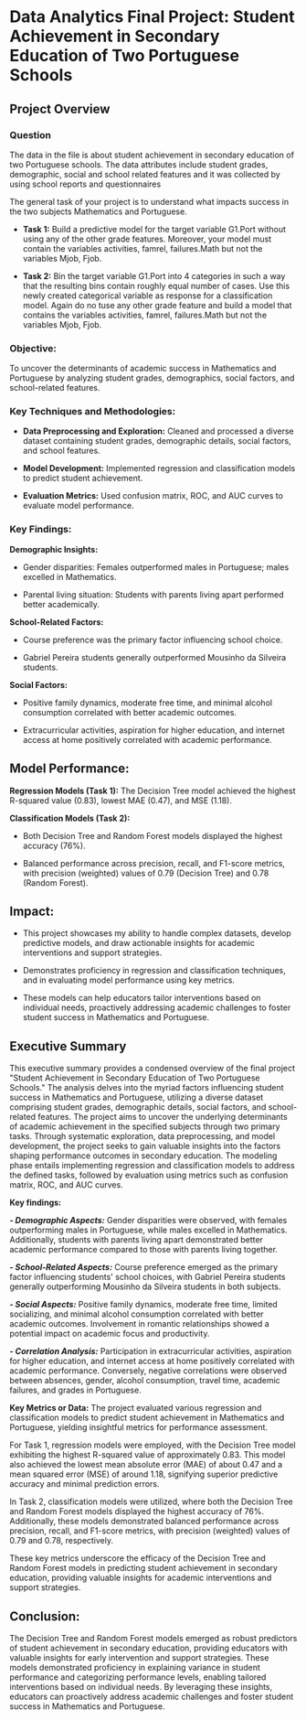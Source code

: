 # Data Analytics Final Project: Student Achievement in Secondary Education of Two Portuguese Schools 
## Project Overview
### Question
The data in the file is about student achievement in secondary education of two Portuguese schools. The data attributes include student grades, demographic, social and school related features and it was collected by using school reports and questionnaires

The general task of your project is to understand what impacts success in the two subjects Mathematics and Portuguese.

- **Task 1:** Build a predictive model for the target variable G1.Port without using any of the other grade features. Moreover, your model must contain the variables activities, famrel, failures.Math but not the variables Mjob, Fjob.

- **Task 2:** Bin the target variable G1.Port into 4 categories in such a way that the resulting bins contain roughly equal number of cases. Use this newly created categorical variable as response for a classification model. Again do no tuse any other grade feature and build a model that contains the variables activities, famrel, failures.Math but not the variables Mjob, Fjob.

### Objective: 
To uncover the determinants of academic success in Mathematics and Portuguese by analyzing student grades, demographics, social factors, and school-related features.

### Key Techniques and Methodologies:
- **Data Preprocessing and Exploration:** Cleaned and processed a diverse dataset containing student grades, demographic details, social factors, and school features.

- **Model Development:** Implemented regression and classification models to predict student achievement.

- **Evaluation Metrics:** Used confusion matrix, ROC, and AUC curves to evaluate model performance.

### Key Findings:
**Demographic Insights:**

- Gender disparities: Females outperformed males in Portuguese; males excelled in Mathematics.

- Parental living situation: Students with parents living apart performed better academically.

**School-Related Factors:** 

- Course preference was the primary factor influencing school choice.

- Gabriel Pereira students generally outperformed Mousinho da Silveira students.

**Social Factors:**

- Positive family dynamics, moderate free time, and minimal alcohol consumption correlated with better academic outcomes.

- Extracurricular activities, aspiration for higher education, and internet access at home positively correlated with academic performance.

## Model Performance:
**Regression Models (Task 1):** The Decision Tree model achieved the highest R-squared value (0.83), lowest MAE (0.47), and MSE (1.18).

**Classification Models (Task 2):**

- Both Decision Tree and Random Forest models displayed the highest accuracy (76%).

- Balanced performance across precision, recall, and F1-score metrics, with precision (weighted) values of 0.79 (Decision Tree) and 0.78 (Random Forest).

## Impact:
- This project showcases my ability to handle complex datasets, develop predictive models, and draw actionable insights for academic interventions and support strategies.

- Demonstrates proficiency in regression and classification techniques, and in evaluating model performance using key metrics.

- These models can help educators tailor interventions based on individual needs, proactively addressing academic challenges to foster student success in Mathematics and Portuguese.

## Executive Summary
This executive summary provides a condensed overview of the final project "Student Achievement in Secondary Education of Two Portuguese Schools." The analysis delves into the myriad factors influencing student success in Mathematics and Portuguese, utilizing a diverse dataset comprising student grades, demographic details, social factors, and school-related features. The project aims to uncover the underlying determinants of academic achievement in the specified subjects through two primary tasks. Through systematic exploration, data preprocessing, and model development, the project seeks to gain valuable insights into the factors shaping performance outcomes in secondary education. The modeling phase entails implementing regression and classification models to address the defined tasks, followed by evaluation using metrics such as confusion matrix, ROC, and AUC curves.

**Key findings:** 

***-	Demographic Aspects:***  Gender disparities were observed, with females outperforming males in Portuguese, while males excelled in Mathematics. Additionally, students with parents living apart demonstrated better academic performance compared to those with parents living together.

***-	School-Related Aspects:*** Course preference emerged as the primary factor influencing students' school choices, with Gabriel Pereira students generally outperforming Mousinho da Silveira students in both subjects.

***-	Social Aspects:*** Positive family dynamics, moderate free time, limited socializing, and minimal alcohol consumption correlated with better academic outcomes. Involvement in romantic relationships showed a potential impact on academic focus and productivity.

***-	Correlation Analysis:*** Participation in extracurricular activities, aspiration for higher education, and internet access at home positively correlated with academic performance. Conversely, negative correlations were observed between absences, gender, alcohol consumption, travel time, academic failures, and grades in Portuguese.

**Key Metrics or Data:**
The project evaluated various regression and classification models to predict student achievement in Mathematics and Portuguese, yielding insightful metrics for performance assessment.

For Task 1, regression models were employed, with the Decision Tree model exhibiting the highest R-squared value of approximately 0.83. This model also achieved the lowest mean absolute error (MAE) of about 0.47 and a mean squared error (MSE) of around 1.18, signifying superior predictive accuracy and minimal prediction errors.

In Task 2, classification models were utilized, where both the Decision Tree and Random Forest models displayed the highest accuracy of 76%. Additionally, these models demonstrated balanced performance across precision, recall, and F1-score metrics, with precision (weighted) values of 0.79 and 0.78, respectively.

These key metrics underscore the efficacy of the Decision Tree and Random Forest models in predicting student achievement in secondary education, providing valuable insights for academic interventions and support strategies.

## Conclusion:
The Decision Tree and Random Forest models emerged as robust predictors of student achievement in secondary education, providing educators with valuable insights for early intervention and support strategies. These models demonstrated proficiency in explaining variance in student performance and categorizing performance levels, enabling tailored interventions based on individual needs. By leveraging these insights, educators can proactively address academic challenges and foster student success in Mathematics and Portuguese.
